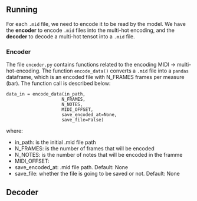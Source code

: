 ## Running

For each ```.mid``` file, we need to encode it to be read by the model.
We have the **encoder** to encode ```.mid``` files into the multi-hot encoding, and the **decoder** to decode a multi-hot tensot into a ```.mid``` file.

### Encoder

The file ```encoder.py``` contains functions related to the encoding MIDI -> multi-hot-encoding.
The function ```encode_data()``` converts a ```.mid``` file into  a ```pandas``` dataframe, which is an encoded file with N_FRAMES frames per measure (bar). The function call is described below:

```python:
data_in = encode_data(in_path,  
                     N_FRAMES, 
                     N_NOTES, 
                     MIDI_OFFSET, 
                     save_encoded_at=None, 
                     save_file=False)
```

where:
* in_path: is the initial .mid file path
* N_FRAMES: is the number of frames that will be encoded
* N_NOTES: is the number of notes that will be encoded in the framme
* MIDI_OFFSET:  
* save_encoded_at: .mid file path. Default: None
* save_file: whether the file is going to be saved or not. Default: None


## Decoder

